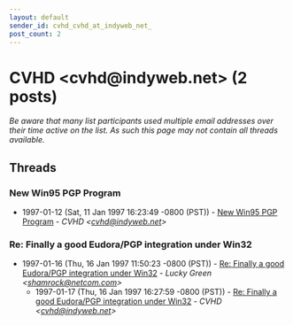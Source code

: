 ```yaml
---
layout: default
sender_id: cvhd_cvhd_at_indyweb_net_
post_count: 2
---
```


# CVHD <cvhd<span>@</span>indyweb.net> (2 posts)

_Be aware that many list participants used multiple email addresses over their time active on the list. As such this page may not contain all threads available._

## Threads

### New Win95 PGP Program
+ 1997-01-12 (Sat, 11 Jan 1997 16:23:49 -0800 (PST)) - [New Win95 PGP Program](/archive/1997/01/37c865cc8b6bcd97be50982210508908255b5b60ac438ab2a9971a25e28e33c1) - _CVHD \<cvhd@indyweb.net\>_

### Re: Finally a good Eudora/PGP integration under Win32
+ 1997-01-16 (Thu, 16 Jan 1997 11:50:23 -0800 (PST)) - [Re: Finally a good Eudora/PGP integration under Win32](/archive/1997/01/d3c4d3a0a6cd53eed9371b91bac5c7e8503fb6cc514919a8bf7d085b5ef1e4fc) - _Lucky Green \<shamrock@netcom.com\>_
  + 1997-01-17 (Thu, 16 Jan 1997 16:27:59 -0800 (PST)) - [Re: Finally a good Eudora/PGP integration under Win32](/archive/1997/01/67dc1904a177ab3e58ae6f0fe180312bb497df4f9504038cf66bf94ab59f8d09) - _CVHD \<cvhd@indyweb.net\>_

